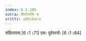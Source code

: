 ```yaml
---
index: 6.1.105
sutra: दीर्घाज्जसि च
vritti: adhikara
---
```


 संहितायाम् [6।1।71]  एक: पूर्वपरयो: [6।1।84] 